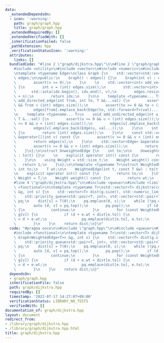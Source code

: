 ```yaml
---
data:
  _extendedDependsOn:
  - icon: ':warning:'
    path: graph/graph.hpp
    title: graph/graph.hpp
  _extendedRequiredBy: []
  _extendedVerifiedWith: []
  _isVerificationFailed: false
  _pathExtension: hpp
  _verificationStatusIcon: ':warning:'
  attributes:
    links: []
  bundledCode: "#line 2 \"graph/dijkstra.hpp\"\n\n#line 2 \"graph/graph.hpp\"\n\n\
    #include <utility>\n#include <vector>\n#include <numeric>\n#include <cassert>\n\
    \ntemplate <typename Edge>\nclass Graph {\n    std::vector<std::vector<Edge>>\
    \ edges;\n\npublic:\n    Graph() : edges() {}\n    Graph(int v) : edges(v) {\n\
    \        assert(v >= 0);\n    }\n    \n    std::vector<int> add_vertices(int n)\
    \ {\n        int v = (int) edges.size();\n        std::vector<int> idx(n);\n \
    \       std::iota(idx.begin(), idx.end(), v);\n        edges.resize(edges.size()\
    \ + n);\n        return idx;\n    }\n\n    template <typename... T>\n    void\
    \ add_directed_edge(int from, int to, T &&...val) {\n        assert(from >= 0\
    \ && from < (int) edges.size());\n        assert(to >= 0 && to < (int) edges.size());\n\
    \        edges[from].emplace_back(Edge(to, std::forward<T>(val)...));\n    }\n\
    \n    template <typename... T>\n    void add_undirected_edge(int u, int v, const\
    \ T &...val) {\n        assert(u >= 0 && u < (int) edges.size());\n        assert(v\
    \ >= 0 && v < (int) edges.size());\n        edges[u].emplace_back(Edge(v, val...));\n\
    \        edges[v].emplace_back(Edge(u, val...));\n    }\n\n    int size() const\
    \ {\n        return (int) edges.size();\n    }\n\n    const std::vector<Edge>\
    \ &operator[](int v) const {\n        assert(v >= 0 && v < (int) edges.size());\n\
    \        return edges[v];\n    }\n\n    std::vector<Edge> &operator[](int v) {\n\
    \        assert(v >= 0 && v < (int) edges.size());\n        return edges[v];\n\
    \    }\n};\n\nstruct UnweightedEdge {\n    int to;\n\n    UnweightedEdge(int t)\
    \ : to(t) {}\n    \n    explicit operator int() const {\n        return to;\n\
    \    }\n\n    using Weight = std::size_t;\n    Weight weight() const {\n     \
    \   return 1;\n    }\n};\n\ntemplate <typename T>\nstruct WeightedEdge {\n   \
    \ int to;\n    T wt;\n\n    WeightedEdge(int t, const T &w) : to(t), wt(w) {}\n\
    \n    explicit operator int() const {\n        return to;\n    }\n\n    using\
    \ Weight = T;\n    Weight weight() const {\n        return wt;\n    }\n};\n\n\
    #line 4 \"graph/dijkstra.hpp\"\n\n#include <queue>\n#include <limits>\n#include\
    \ <functional>\n\ntemplate <typename T>\nstd::vector<T> dijkstra(const Graph<WeightedEdge<T>>\
    \ &g, int s) {\n    std::vector<T> dist(g.size(), std::numeric_limits<T>::max());\n\
    \    std::priority_queue<std::pair<T, int>, std::vector<std::pair<T, int>>, std::greater<>>\
    \ pq;\n    dist[s] = T(0);\n    pq.emplace(0, s);\n    while (!pq.empty()) {\n\
    \        auto [d, v] = pq.top();\n        pq.pop();\n        if (d > dist[v])\
    \ {\n            continue;\n        }\n        for (const WeightedEdge<T> &e :\
    \ g[v]) {\n            if (d + e.wt < dist[e.to]) {\n                dist[e.to]\
    \ = d + e.wt;\n                pq.emplace(dist[e.to], e.to);\n            }\n\
    \        }\n    }\n    return dist;\n}\n"
  code: "#pragma once\n\n#include \"graph.hpp\"\n\n#include <queue>\n#include <limits>\n\
    #include <functional>\n\ntemplate <typename T>\nstd::vector<T> dijkstra(const\
    \ Graph<WeightedEdge<T>> &g, int s) {\n    std::vector<T> dist(g.size(), std::numeric_limits<T>::max());\n\
    \    std::priority_queue<std::pair<T, int>, std::vector<std::pair<T, int>>, std::greater<>>\
    \ pq;\n    dist[s] = T(0);\n    pq.emplace(0, s);\n    while (!pq.empty()) {\n\
    \        auto [d, v] = pq.top();\n        pq.pop();\n        if (d > dist[v])\
    \ {\n            continue;\n        }\n        for (const WeightedEdge<T> &e :\
    \ g[v]) {\n            if (d + e.wt < dist[e.to]) {\n                dist[e.to]\
    \ = d + e.wt;\n                pq.emplace(dist[e.to], e.to);\n            }\n\
    \        }\n    }\n    return dist;\n}"
  dependsOn:
  - graph/graph.hpp
  isVerificationFile: false
  path: graph/dijkstra.hpp
  requiredBy: []
  timestamp: '2022-07-17 14:27:07+09:00'
  verificationStatus: LIBRARY_NO_TESTS
  verifiedWith: []
documentation_of: graph/dijkstra.hpp
layout: document
redirect_from:
- /library/graph/dijkstra.hpp
- /library/graph/dijkstra.hpp.html
title: graph/dijkstra.hpp
---
```

